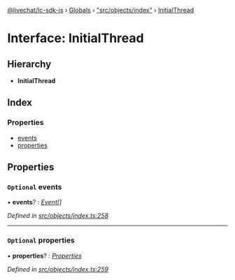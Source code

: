 [@livechat/lc-sdk-js](../README.md) › [Globals](../globals.md) › ["src/objects/index"](../modules/_src_objects_index_.md) › [InitialThread](_src_objects_index_.initialthread.md)

# Interface: InitialThread

## Hierarchy

* **InitialThread**

## Index

### Properties

* [events](_src_objects_index_.initialthread.md#optional-events)
* [properties](_src_objects_index_.initialthread.md#optional-properties)

## Properties

### `Optional` events

• **events**? : *[Event](../modules/_src_objects_index_.md#event)[]*

*Defined in [src/objects/index.ts:258](https://github.com/livechat/lc-sdk-js/blob/9364105/src/objects/index.ts#L258)*

___

### `Optional` properties

• **properties**? : *[Properties](_src_objects_index_.properties.md)*

*Defined in [src/objects/index.ts:259](https://github.com/livechat/lc-sdk-js/blob/9364105/src/objects/index.ts#L259)*
